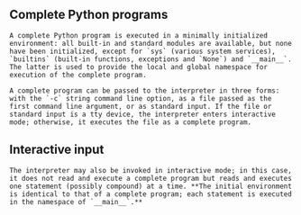 ## Complete Python programs

    A complete Python program is executed in a minimally initialized environment: all built-in and standard modules are available, but none have been initialized, except for `sys` (various system services), `builtins` (built-in functions, exceptions and `None`) and `__main__`. The latter is used to provide the local and global namespace for execution of the complete program.
    
    A complete program can be passed to the interpreter in three forms: with the `-c` string command line option, as a file passed as the first command line argument, or as standard input. If the file or standard input is a tty device, the interpreter enters interactive mode; otherwise, it executes the file as a complete program.

## Interactive input

    The interpreter may also be invoked in interactive mode; in this case, it does not read and execute a complete program but reads and executes one statement (possibly compound) at a time. **The initial environment is identical to that of a complete program; each statement is executed in the namespace of `__main__`.**
